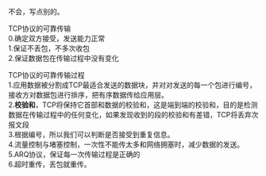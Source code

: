 不会，写点别的。  

  TCP协议的可靠传输  
0.确定双方接受，发送能力正常  
1.保证不丢包，不多次收包  
2.保证数据包在传输过程中没有变化  


  TCP协议的可靠传输过程  
 1.应用数据被分割成TCP最适合发送的数据块，并对对发送的每一个包进行编号，接收方对数据包进行排序，把有序数据传给应用层。  
 2.**校验和**，TCP将保持它首部和数据的校验和，这是端到端的校验和，目的是检测数据在传输过程中的任何变化，如果发现收到的段的校验和有差错，TCP将丢弃次报文段  
 3.根据编号，所以我们可以判断是否接受到重复信息。  
 4.流量控制与堵塞控制，一次性不能传太多和网络拥塞时，减少数据的发送。  
 5.ARQ协议，保证每一次传输过程是正确的  
 6.超时重传，丢包就重传。  
